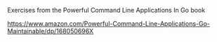 Exercises from the Powerful Command Line Applications In Go book

https://www.amazon.com/Powerful-Command-Line-Applications-Go-Maintainable/dp/168050696X
